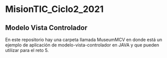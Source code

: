 # MisionTIC_Ciclo2_2021

## Modelo Vista Controlador
En este repositorio hay una carpeta llamada MuseumMCV en donde está un ejemplo de aplicación de modelo-vista-controlador en JAVA y que pueden utilizar para el reto 5.
